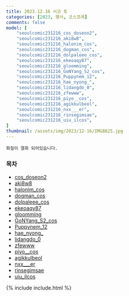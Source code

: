 ```yaml
---
title: 2023.12.16 서코 토
categories: [2023, 행사, 코스프레]
comments: false
model: [
    "seoulcomic231216_cos_doseon2",
    "seoulcomic231216_aki8w8",
    "seoulcomic231216_halonim_cos",
    "seoulcomic231216_dogman_cos",
    "seoulcomic231216_dolpaleee_cos",
    "seoulcomic231216_ekeoaqy87",
    "seoulcomic231216_gloomming",
    "seoulcomic231216_GoNYang_S2_cos",
    "seoulcomic231216_Puppynem_12",
    "seoulcomic231216_hae_nyong_",
    "seoulcomic231216_lidangdo_0",
    "seoulcomic231216_zfewww",
    "seoulcomic231216_piyo__cos",
    "seoulcomic231216_agikkulbeol",
    "seoulcomic231216_nxx___er",
    "seoulcomic231216_rinsegimsae",
    "seoulcomic231216_uiu_ilcos",
]
thumbnail: /assets/img/2023/12-16/IMG8825.jpg
---
```


`화질이 열화 되어있습니다.`

### 목차
- [cos_doseon2](#cos_doseon2)
- [aki8w8](#aki8w8)
- [halonim_cos](#halonim_cos)
- [dogman_cos](#dogman_cos)
- [dolpaleee_cos](#dolpaleee_cos)
- [ekeoaqy87](#ekeoaqy87)
- [gloomming](#gloomming)
- [GoNYang_S2_cos](#GoNYang_S2_cos)
- [Puppynem_12](#Puppynem_12)
- [hae_nyong_](#hae_nyong_)
- [lidangdo_0](#lidangdo_0)
- [zfewww](#zfewww)
- [piyo__cos](#piyo__cos)
- [agikkulbeol](#agikkulbeol)
- <a href="#nxx___er">nxx___er</a>
- [rinsegimsae](#rinsegimsae)
- [uiu_ilcos](#uiu_ilcos)

{% include include.html %}